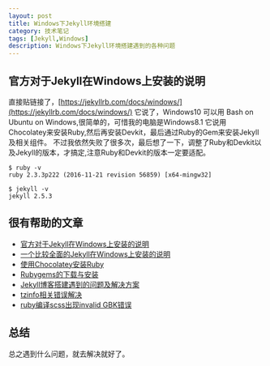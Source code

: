 ```yaml
---
layout: post
title: Windows下Jekyll环境搭建
category: 技术笔记
tags: [Jekyll,Windows]
description: Windows下Jekyll环境搭建遇到的各种问题
---
```


## 官方对于Jekyll在Windows上安装的说明

直接贴链接了，[https://jekyllrb.com/docs/windows/](https://jekyllrb.com/docs/windows/)
它说了，Windows10 可以用 Bash on Ubuntu on Windows,很简单的，可惜我的电脑是Windows8.1
它说用Chocolatey来安装Ruby,然后再安装Devkit，最后通过Ruby的Gem来安装Jekyll及相关组件。
不过我依然失败了很多次，最后想了一下，调整了Ruby和Devkit以及Jekyll的版本，才搞定,注意Ruby和Devkit的版本一定要适配。  
    
    $ ruby -v
    ruby 2.3.3p222 (2016-11-21 revision 56859) [x64-mingw32]  
  
    $ jekyll -v
    jekyll 2.5.3

## 很有帮助的文章
- [官方对于Jekyll在Windows上安装的说明](https://jekyllrb.com/docs/windows/)  
- [一个比较全面的Jekyll在Windows上安装的说明](http://jekyll-windows.juthilo.com)  
- [使用Chocolatey安装Ruby](https://chocolatey.org/packages/ruby/2.3.3)  
- [Rubygems的下载与安装](https://rubygems.org/pages/download/)  
- [Jekyll博客搭建遇到的问题及解决方案](http://blog.csdn.net/moonclearner/article/details/52238033)  
- [tzinfo相关错误解决](https://github.com/tzinfo/tzinfo/wiki/Resolving-TZInfo::DataSourceNotFound-Errors)
- [ruby编译scss出现invalid GBK错误](https://segmentfault.com/a/1190000002932352)  

## 总结
总之遇到什么问题，就去解决就好了。
  






